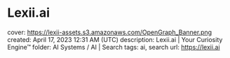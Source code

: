 # Lexii.ai

cover: https://lexii-assets.s3.amazonaws.com/OpenGraph_Banner.png
created: April 17, 2023 12:31 AM (UTC)
description: Lexii.ai | Your Curiosity Engine™
folder: AI Systems / AI | Search
tags: ai, search
url: https://lexii.ai
